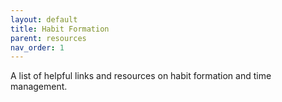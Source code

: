 ```yaml
---
layout: default
title: Habit Formation
parent: resources
nav_order: 1
---
```


A list of helpful links and resources on habit formation and time management. 
